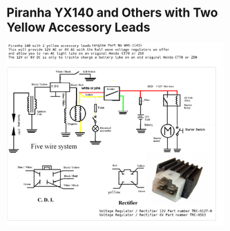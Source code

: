 # Piranha YX140 and Others with Two Yellow Accessory Leads

![PIRANHA140 Diagram](../../../static/img/PIRANHA140-diagram.png)
